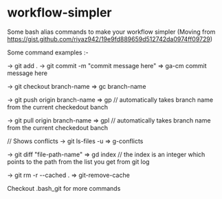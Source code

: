 # workflow-simpler
Some bash alias commands to make your workflow simpler
(Moving from https://gist.github.com/riyaz942/19e9fd889659d512742da0974ff09729)

Some command examples :-

-> git add .
-> git commit -m "commit message here"
=> ga-cm commit message here


-> git checkout branch-name
=> gc branch-name


-> git push origin branch-name
=> gp 								// automatically takes branch name from the current checkedout banch


-> git pull origin branch-name
=> gpl								// automatically takes branch name from the current checkedout banch


// Shows conflicts
-> git ls-files -u
=> g-conflicts


-> git diff "file-path-name"
=> gd index                        // the index is an integer which points to the path from the list you get from git log


-> git rm -r --cached .
=> git-remove-cache


Checkout .bash_git for more commands